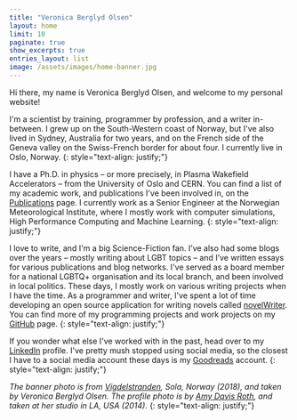 ```yaml
---
title: "Veronica Berglyd Olsen"
layout: home
limit: 10
paginate: true
show_excerpts: true
entries_layout: list
image: /assets/images/home-banner.jpg
---
```


Hi there, my name is Veronica Berglyd Olsen, and welcome to my personal website!

I'm a scientist by training, programmer by profession, and a writer in-between. I grew up on the South-Western coast of Norway, but
I've also lived in Sydney, Australia for two years, and on the French side of the Geneva valley on the Swiss-French border for about
four. I currently live in Oslo, Norway.
{: style="text-align: justify;"}

I have a Ph.D. in physics – or more precisely, in Plasma Wakefield Accelerators – from the University of Oslo and CERN. You can find
a list of my academic work, and publications I've been involved in, on the [Publications](/publications/) page. I currently work as
a Senior Engineer at the Norwegian Meteorological Institute, where I mostly work with computer simulations, High Performance
Computing and Machine Learning.
{: style="text-align: justify;"}

I love to write, and I'm a big Science-Fiction fan. I’ve also had some blogs over the years – mostly writing about LGBT topics – and
I’ve written essays for various publications and blog networks. I've served as a board member for a national LGBTQ+ organisation and
its local branch, and been involved in local politics. These days, I mostly work on various writing projects when I have the time.
As a programmer and writer, I've spent a lot of time developing an open source application for writing novels called
[novelWriter](https://github.com/vkbo/novelWriter). You can find more of my programming projects and work projects on my
[GitHub](https://github.com/vkbo) page.
{: style="text-align: justify;"}

If you wonder what else I've worked with in the past, head over to my [LinkedIn](https://www.linkedin.com/in/veronicakbolsen)
profile. I've pretty mush stopped using social media, so the closest I have to a social media account these days is my
[Goodreads](https://www.goodreads.com/user/show/46372019-veronica-olsen) account.
{: style="text-align: justify;"}

_The banner photo is from [Vigdelstranden](https://www.google.com/maps/place/58%C2%B051'37.0%22N+5%C2%B033'33.5%22E/), Sola, Norway
(2018), and taken by Veronica Berglyd Olsen. The profile photo is by [Amy Davis Roth](https://surlyramics.com), and taken at her
studio in LA, USA (2014)._
{: style="text-align: justify;"}
